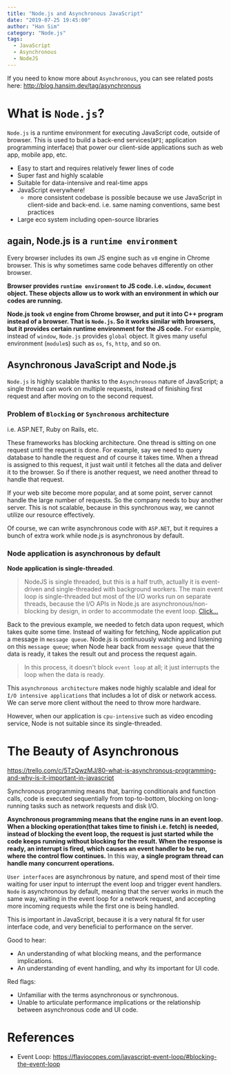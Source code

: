 ```yaml
---
title: "Node.js and Asynchronous JavaScript"
date: "2019-07-25 19:45:00"
author: "Han Sim"
category: "Node.js"
tags:
  - JavaScript
  - Asynchronous
  - NodeJS
---
```


If you need to know more about `Asynchronous`, you can see related posts here: http://blog.hansim.dev/tag/asynchronous

# What is `Node.js`?

`Node.js` is a runtime environment for executing JavaScript code, outside of browser. This is used to build a back-end services(`API`; application programming interface) that power our client-side applications such as web app, mobile app, etc.

- Easy to start and requires relatively fewer lines of code
- Super fast and highly scalable
- Suitable for data-intensive and real-time apps
- JavaScript everywhere!
  - more consistent codebase is possible because we use JavaScript in client-side and back-end. i.e. same naming conventions, same best practices
- Large eco system including open-source libraries

## again, Node.js is a `runtime environment`

Every browser includes its own JS engine such as `v8` engine in Chrome browser. This is why sometimes same code behaves differently on other browser.

**Browser provides `runtime environment` to JS code. i.e. `window`, `document` object. These objects allow us to work with an environment in which our codes are running.**

**Node.js took `v8` engine from Chrome browser, and put it into C++ program instead of a browser. That is `Node.js`. So it works similar with browsers, but it provides certain runtime environment for the JS code.** For example, instead of `window`, `Node.js` provides `global` object. It gives many useful environment (`module`s) such as `os`, `fs`, `http`, and so on.

## Asynchronous JavaScript and Node.js

`Node.js` is highly scalable thanks to the `Asynchronous` nature of JavaScript; a single thread can work on multiple requests, instead of finishing first request and after moving on to the second request.

### Problem of `Blocking` or `Synchronous` architecture

i.e. ASP.NET, Ruby on Rails, etc.

These frameworks has blocking architecture. One thread is sitting on one request until the request is done. For example, say we need to query database to handle the request and of course it takes time. When a thread is assigned to this request, it just wait until it fetches all the data and deliver it to the browser. So if there is another request, we need another thread to handle that request.

If your web site become more popular, and at some point, server cannot handle the large number of requests. So the company needs to buy another server. This is not scalable, because in this synchronous way, we cannot utilize our resource effectively.

Of course, we can write asynchronous code with `ASP.NET`, but it requires a bunch of extra work while node.js is asynchronous by default.

### Node application is asynchronous by default

**Node application is single-threaded**.

> NodeJS is single threaded, but this is a half truth, actually it is event-driven and single-threaded with background workers. The main event loop is single-threaded but most of the I/O works run on separate threads, because the I/O APIs in Node.js are asynchronous/non-blocking by design, in order to accommodate the event loop. [Click...](https://codeburst.io/how-node-js-single-thread-mechanism-work-understanding-event-loop-in-nodejs-230f7440b0ea)

Back to the previous example, we needed to fetch data upon request, which takes quite some time. Instead of waiting for fetching, Node application put a message in `message queue`. Node.js is continuously watching and listening on this `message queue`; when Node hear back from `message queue` that the data is ready, it takes the result out and process the request again. 

> In this process, it doesn't block `event loop` at all; it just interrupts the loop when the data is ready.

This `asynchronous architecture` makes node highly scalable and ideal for `I/O intensive applications` that includes a lot of disk or network access. We can serve more client without the need to throw more hardware.

However, when our application is `cpu-intensive` such as video encoding service, Node is not suitable since its single-threaded.

# The Beauty of Asynchronous

https://trello.com/c/5TzQwzMJ/80-what-is-asynchronous-programming-and-why-is-it-important-in-javascript

Synchronous programming means that, barring conditionals and function calls, code is executed sequentially from top-to-bottom, blocking on long-running tasks such as network requests and disk I/O.

**Asynchronous programming means that the engine runs in an event loop. When a blocking operation(that takes time to finish i.e. fetch) is needed, instead of blocking the event loop, the request is just started while the code keeps running without blocking for the result. When the response is ready, an interrupt is fired, which causes an event handler to be run, where the control flow continues.** In this way, **a single program thread can handle many concurrent operations.**

`User interfaces` are asynchronous by nature, and spend most of their time waiting for user input to interrupt the event loop and trigger event handlers.
`Node` is asynchronous by default, meaning that the server works in much the same way, waiting in the event loop for a network request, and accepting more incoming requests while the first one is being handled.

This is important in JavaScript, because it is a very natural fit for user interface code, and very beneficial to performance on the server.

Good to hear:

- An understanding of what blocking means, and the performance implications.
- An understanding of event handling, and why its important for UI code.

Red flags:

- Unfamiliar with the terms asynchronous or synchronous.
- Unable to articulate performance implications or the relationship between asynchronous code and UI code.

# References

- Event Loop: https://flaviocopes.com/javascript-event-loop/#blocking-the-event-loop
